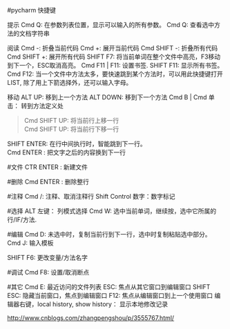 #pycharm 快捷键

提示
Cmd Q: 在参数列表位置，显示可以输入的所有参数。
Cmd Q: 查看选中方法的文档字符串

阅读
Cmd -: 折叠当前代码
Cmd +: 展开当前代码
Cmd SHIFT -: 折叠所有代码
Cmd SHIFT +: 展开所有代码
 SHIFT F7: 将当前单词在整个文件中高亮，F3移动到下一个，ESC取消高亮。
Cmd F11 | F11: 设置书签.
SHIFT F11: 显示所有书签。
Cmd F12: 当一个文件中方法太多，要快速跳到某个方法时，可以用此快捷键打开LIST,
除了用上下箭选择外，还可以输入字母。

移动
ALT UP: 移到上一个方法
ALT DOWN: 移到下一个方法
Cmd B | Cmd 单击： 转到方法定义处
>Cmd SHIFT UP: 将当前行上移一行<br>
Cmd SHIFT UP: 将当前行下移一行

SHIFT ENTER: 在行中间执行时，智能跳到下一行。<br/>
Cmd ENTER : 把文字之后的内容换到下一行

#文件
CTR ENTER : 新建文件

#删除
Cmd ENTER : 删除整行



#注释
Cmd /: 注释、取消注释行
Shift Control 数字：数字标记

#选择
ALT 左键： 列模式选择
Cmd W: 选中当前单词，继续按，选中它所属的行/IF/方法.

#编辑
Cmd D: 未选中时，复制当前行到下一行，选中时复制粘贴选中部分。
Cmd J: 输入模板

SHIFT F6: 更改变量/方法名字


#调试
Cmd F8: 设置/取消断点

#其它
Cmd E: 最近访问的文件列表
ESC: 焦点从其它窗口到编辑窗口
SHIFT ESC: 隐藏当前窗口，焦点到编辑窗口
F12: 焦点从编辑窗口到上一个使用窗口
编辑器右键，local history, show history： 显示本地修改记录

<http://www.cnblogs.com/zhangpengshou/p/3555767.html/>